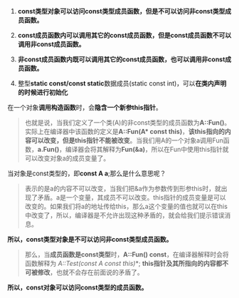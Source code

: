 1. **const类型对象可以访问const类型成员函数，但是不可以访问非const类型成员函数。**

2. **const成员函数内可以调用其它的const成员函数，但是const成员函数不可以调用非const成员函数。**

3. **非const成员函数内既可以调用其它的const成员函数，也可以调用非const成员函数。**

4. 整型**static const/const static**数据成员(static const int)，可以**在类内声明的时候进行初始化**

在一个对象**调用构造函数**时，会**隐含一个新参this指针**。

> 也就是说，当我们定义了一个类(A)的非const类型的成员函数为**A::Fun()**。
> 实际上在编译器中该函数的定义是**A::Fun(A* const this)**，**该this指向的内容可以改变，但是this指针不能被改变**。当我们用A的一个对象a调用Fun函数，**a.Fun()**，编译器会将其解释为**Fun(&a)**，所以在Fun中使用this指针就可以改变对象a的成员变量了。

当对象是const类型的，即**const A a**;那么是什么意思呢？

> 表示的是a的内容不可以改变，当我们把&a作为参数传到形参this时，就出现了矛盾。a是一个变量，其成员不可以改变。this指针的成员变量是可以改变的。如果我们将a的地址传给this，那么a这个变量的值也就可以在this中改变了，所以，编译器是不允许出现这种矛盾的，就会给我们提示错误消息。

**所以，const类型对象是不可以访问非const类型成员函数。**

> 那么，当**成员函数是const类型**时，**A::Fun() const**，在编译器解释时会将函数解释为 **A::Test(const A* const this)**; **this指针及其所指向的内容都不可被修改**，也就不会存在前面说的矛盾了。

**所以，const对象可以访问const类型的成员函数。**
